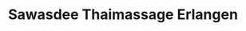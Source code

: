---
title: "Sawasdee Thaimassage Erlangen"
url: /erlangen/sawasdee-thaimassage-erlangen/
shop: Massage
---